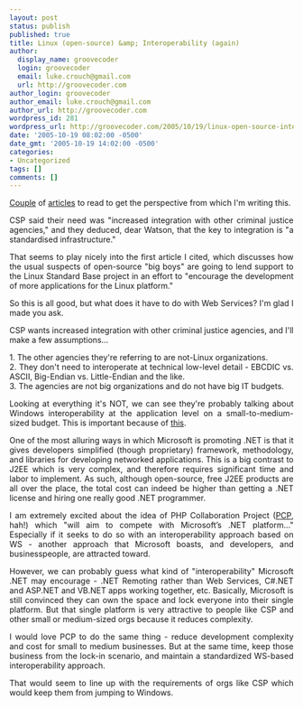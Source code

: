 ```yaml
---
layout: post
status: publish
published: true
title: Linux (open-source) &amp; Interoperability (again)
author:
  display_name: groovecoder
  login: groovecoder
  email: luke.crouch@gmail.com
  url: http://groovecoder.com
author_login: groovecoder
author_email: luke.crouch@gmail.com
author_url: http://groovecoder.com
wordpress_id: 281
wordpress_url: http://groovecoder.com/2005/10/19/linux-open-source-interoperability-again/
date: '2005-10-19 08:02:00 -0500'
date_gmt: '2005-10-19 14:02:00 -0500'
categories:
- Uncategorized
tags: []
comments: []
---
```

<div style="text-align: justify;"><a href="http://www.silicon.com/research/specialreports/opensource/0,3800004943,39153423,00.htm">Couple</a> of <a href="http://www.silicon.com/research/specialreports/opensource/0,3800004943,39151522,00.htm">articles</a> to read to get the perspective from which I'm writing this.</p>
<p>CSP said their need was "increased integration with other criminal justice agencies," and they deduced, dear Watson, that the key to integration is "a standardised infrastructure."</p>
<p>That seems to play nicely into the first article I cited, which discusses how the usual suspects of open-source "big boys" are going to lend support to the Linux Standard Base project in an effort to "encourage the development of more applications for the Linux platform."</p>
<p>So this is all good, but what does it have to do with Web Services? I'm glad I made you ask.</p>
<p>CSP wants increased integration with other criminal justice agencies, and I'll make a few assumptions...</p>
<p>1. The other agencies they're referring to are not-Linux organizations.<br />2. They don't need to interoperate at technical low-level detail - EBCDIC vs. ASCII, Big-Endian vs. Little-Endian and the like.<br />3. The agencies are not big organizations and do not have big IT budgets.</p>
<p>Looking at everything it's NOT, we can see they're probably talking about Windows interoperability at the application level on a small-to-medium-sized budget. This is important because of <a href="http://www.sitepoint.com/blogs/2005/10/17/zend-and-ibm-to-co-develop-new-php-ide-and-framework/">this</a>.</p>
<p>One of the most alluring ways in which Microsoft is promoting .NET is that it gives developers simplified (though proprietary) framework, methodology, and libraries for developing networked applications. This is a big contrast to J2EE which is very complex, and therefore requires significant time and labor to implement. As such, although open-source, free J2EE products are all over the place, the total cost can indeed be higher than getting a .NET license and hiring one really good .NET programmer.</p>
<p>I am extremely excited about the idea of PHP Collaboration Project (<a href="http://en.wikipedia.org/wiki/Phencyclidine">PCP</a>, hah!) which "will aim to compete with Microsoft’s .NET platform..." Especially if it seeks to do so with an interoperability approach based on WS - another approach that Microsoft boasts, and developers, and businesspeople, are attracted toward.</p>
<p>However, we can probably guess what kind of "interoperability" Microsoft .NET may encourage - .NET Remoting rather than Web Services, C#.NET and ASP.NET and VB.NET apps working together, etc. Basically, Microsoft is still convinced they can own the space and lock everyone into their single platform. But that single platform is very attractive to people like CSP and other small or medium-sized orgs because it reduces complexity.</p>
<p>I would love PCP to do the same thing - reduce development complexity and cost for small to medium businesses. But at the same time, keep those business from the lock-in scenario, and maintain a standardized WS-based interoperability approach.</p>
<p>That would seem to line up with the requirements of orgs like CSP which would keep them from jumping to Windows.</div>
